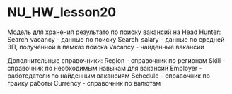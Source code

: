 # NU_HW_lesson20

Модель для хранения результато по поиску вакансий на Head Hunter:
Search_vacancy - данные по поиску
Search_salary - данные по средней ЗП, полученной в памказ поиска
Vacancy - найденные вакансии

Дополнительные справочники:
Region - справочник по регионам
Skill - справочник по необходимым навыкам для вакансий
Employer - работодатели по найденным вакансиям
Schedule - справочник по граику работы
Currency - справочник по валютам